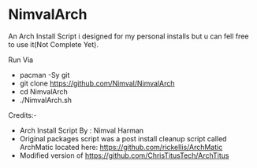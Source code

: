 # NimvalArch
An Arch Install Script i designed for my personal installs but u can fell free to use it(Not Complete Yet).

Run Via

- pacman -Sy git
- git clone https://github.com/Nimval/NimvalArch
- cd NimvalArch
- ./NimvalArch.sh

Credits:-
- Arch Install Script By : Nimval Harman
 - Original packages script was a post install cleanup script called ArchMatic located here: https://github.com/rickellis/ArchMatic
 - Modified version of https://github.com/ChrisTitusTech/ArchTitus


